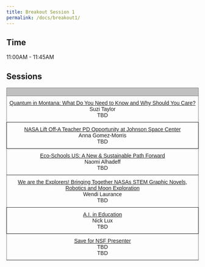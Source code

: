 ```yaml
---
title: Breakout Session 1
permalink: /docs/breakout1/
---
```


## Time

11:00AM - 11:45AM

## Sessions

<style type="text/css">
.tg  {border-collapse:collapse;border-spacing:0;}
.tg td{border-color:black;border-style:solid;border-width:1px;font-family:Arial, sans-serif;font-size:14px;
  overflow:hidden;padding:10px 5px;word-break:normal;}
.tg th{border-color:black;border-style:solid;border-width:1px;font-family:Arial, sans-serif;font-size:14px;
  font-weight:normal;overflow:hidden;padding:10px 5px;word-break:normal;}
.tg .tg-34fe{background-color:#c0c0c0;border-color:inherit;text-align:center;vertical-align:top}
.tg .tg-zlqz{background-color:#c0c0c0;border-color:inherit;font-weight:bold;text-align:center;vertical-align:top}
.tg .tg-baqh{text-align:center;vertical-align:top}
.tg .tg-c3ow{border-color:inherit;text-align:center;vertical-align:top}
.tg .tg-kftd{background-color:#efefef;text-align:left;vertical-align:top}
</style>
<table class="tg">
<thead>
  <tr>
    <th class="tg-34fe" colspan="2"><span style="font-weight:bold"></span></th>
  </tr>
</thead>
<tbody>
  <tr>
    <td class="tg-c3ow"><a href="https://jake-chipps.github.io/SSI24/docs/b1p1/">Quantum in Montana: What Do You Need to Know and Why Should You Care?</a><br>Suzi Taylor<br>TBD</td>
  </tr>
  <tr>  
    <td class="tg-baqh"><a href="https://jake-chipps.github.io/SSI24/docs/b1p2/">NASA Lift Off-A Teacher PD Opportunity at Johnson Space Center</a><br>Anna Gomez-Morris<br>TBD</td>
  </tr>
  <tr>
    <td class="tg-c3ow" colspan="2"><a href="https://jake-chipps.github.io/SSI24/docs/b1p3/">Eco-Schools US: A New & Sustainable Path Forward</a><br>Naomi Alhadeff<br>TBD<br></td>
  </tr>
  <tr>
    <td class="tg-c3ow"><a href="https://jake-chipps.github.io/SSI24/docs/b1p4/">We are the Explorers! Bringing Together NASAs STEM Graphic Novels, Robotics and Moon Exploration</a><br>Wendi Laurance<br>TBD<br></td>
  </tr>
  <tr>
    <td class="tg-baqh"><a href="https://jake-chipps.github.io/SSI24/docs/b1p5/">A.I. in Education</a><br>Nick Lux<br>TBD</td>
  </tr>
  <tr>
    <td class="tg-c3ow" colspan="2"><a href="https://jake-chipps.github.io/SSI24/docs/b1p6/">Save for NSF Presenter</a><br>TBD<br>TBD<br></td>
  </tr>
</tbody>
</table>